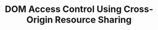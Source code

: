 ---
title: DOM Access Control Using Cross-Origin Resource Sharing
authors:
- tiffany-brown
layout: article
---